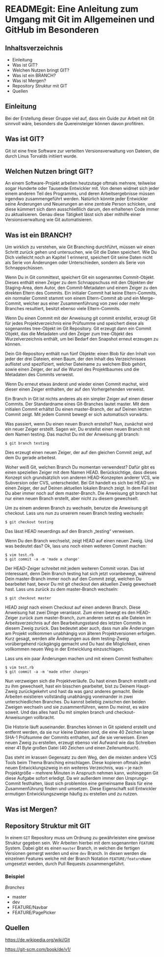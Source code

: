 # READMEgit: Eine Anleitung zum Umgang mit Git im Allgemeinen und GitHub im Besonderen

## Inhaltsverzeichnis

* Einleitung
* Was ist GIT?
* Welchen Nutzen bringt GIT?
* Was ist ein BRANCH?
* Was ist Mergen?
* Repository Struktur mit GIT
* Quellen


## Einleitung

Bei der Erstellung dieser Gruppe viel auf, dass ein Guide zur Arbeit mit Git sinnvoll wäre, besonders die Quereinsteiger können davon profitiren.

## Was ist GIT?

Git ist eine freie Software zur verteilten Versionsverwaltung von Dateien, die durch Linus Torvalds initiiert wurde.

## Welchen Nutzen bringt GIT?

An einem Software-Projekt arbeiten heutzutage oftmals mehrere,
teilweise sogar Hunderte oder Tausende Entwickler mit. 
Von denen widmet sich jeder einem anderen Teil des Programms,
und deren Arbeitsergebnisse müssen irgendwo zusammengeführt werden.
Natürlich könnte jeder Entwickler seine Änderungen und Neuerungen an eine zentrale Person schicken,
und diese kümmert sich dann ausschließlich darum, den erhaltenen Code immer zu aktualisieren.
Genau diese Tätigkeit lässt sich aber mithilfe einer Versionsverwaltung wie Git automatisieren. 

## Was ist ein BRANCH?

Um wirklich zu verstehen, wie Git Branching durchführt,
müssen wir einen Schritt zurück gehen und untersuchen,
wie Git die Daten speichert. 
Wie Du Dich vielleicht noch an Kapitel 1 erinnerst,
speichert Git seine Daten nicht als Serie von Änderungen oder Unterschieden,
sondern als Serie von Schnappschüssen.

Wenn Du in Git committest, speichert Git ein sogenanntes Commit-Objekt. Dieses enthält einen Zeiger zu dem Schnappschuss mit den Objekten der Staging-Area, dem Autor, den Commit-Metadaten und einem Zeiger zu den direkten Eltern des Commits. Ein initialer Commit hat keine Eltern-Commits, ein normaler Commit stammt von einem Eltern-Commit ab und ein Merge-Commit, welcher aus einer Zusammenführung von zwei oder mehr Branches resultiert, besitzt ebenso viele Eltern-Commits.

Wenn Du einen Commit mit der Anweisung git commit erstellst, erzeugt Git für jedes Projektverzeichnis eine Prüfsumme und speichert diese als sogenanntes tree-Objekt im Git Repository. Git erzeugt dann ein Commit Objekt, das die Metadaten und den Zeiger zum tree-Objekt des Wurzelverzeichnis enthält, um bei Bedarf den Snapshot erneut erzeugen zu können.

Dein Git-Repository enthält nun fünf Objekte: einen Blob für den Inhalt von jeder der drei Dateien, einen Baum, der den Inhalt des Verzeichnisses auflistet und spezifiziert, welcher Dateiname zu welchem Blob gehört, sowie einen Zeiger, der auf die Wurzel des Projektbaumes und die Metadaten des Commits verweist.

Wenn Du erneut etwas änderst und wieder einen Commit machst, wird dieser einen Zeiger enthalten, der auf den Vorhergehenden verweist.

Ein Branch in Git ist nichts anderes als ein simpler Zeiger auf einen dieser Commits. Der Standardname eines Git-Branches lautet master. Mit dem initialen Commit erhältst Du einen master-Branch, der auf Deinen letzten Commit zeigt. Mit jedem Commit bewegt er sich automatisch vorwärts.

Was passiert, wenn Du einen neuen Branch erstellst? Nun, zunächst wird ein neuer Zeiger erstellt. Sagen wir, Du erstellst einen neuen Branch mit dem Namen testing. Das machst Du mit der Anweisung git branch:

````shell script
$ git branch testing
````

Dies erzeugt einen neuen Zeiger, der auf den gleichen Commit zeigt, auf dem Du gerade arbeitest.

Woher weiß Git, welchen Branch Du momentan verwendest? Dafür gibt es einen speziellen Zeiger mit dem Namen HEAD. Berücksichtige, dass dieses Konzept sich grundsätzlich von anderen HEAD-Konzepten anderer VCS, wie Subversion oder CVS, unterscheidet. Bei Git handelt es sich bei HEAD um einen Zeiger, der auf Deinen aktuellen lokalen Branch zeigt. In dem Fall bist Du aber immer noch auf dem master-Branch. Die Anweisung git branch hat nur einen neuen Branch erstellt, aber nicht zu diesem gewechselt.

Um zu einem anderen Branch zu wechseln, benutze die Anweisung git checkout. Lass uns nun zu unserem neuen Branch testing wechseln:

````shell script
$ git checkout testing
````

Das lässt HEAD neuerdings auf den Branch „testing“ verweisen.

Wenn Du den Branch wechselst, zeigt HEAD auf einen neuen Zweig.
Und was bedeutet das? Ok, lass uns noch einen weiteren Commit machen:

````shell script
$ vim test.rb
$ git commit -a -m 'made a change'
````

Der HEAD-Zeiger schreitet mit jedem weiteren Commit voran.
Das ist interessant, denn Dein Branch testing hat sich jetzt voranbewegt, während Dein master-Branch immer noch auf den Commit zeigt, welchen Du bearbeitet hast, bevor Du mit git checkout den aktuellen Zweig gewechselt hast. Lass uns zurück zu dem master-Branch wechseln:

````shell script
$ git checkout master
````

HEAD zeigt nach einem Checkout auf einen anderen Branch.
Diese Anweisung hat zwei Dinge veranlasst. Zum einen bewegt es den HEAD-Zeiger zurück zum master-Branch, zum anderen setzt es alle Dateien im Arbeitsverzeichnis auf den Bearbeitungsstand des letzten Commits in diesem Zweig zurück. Das bedeutet aber auch, dass nun alle Änderungen am Projekt vollkommen unabhängig von älteren Projektversionen erfolgen. Kurz gesagt, werden alle Änderungen aus dem testing-Zweig vorübergehend rückgängig gemacht und Du hast die Möglichkeit, einen vollkommen neuen Weg in der Entwicklung einzuschlagen.

Lass uns ein paar Änderungen machen und mit einem Commit festhalten:

````shell script
$ vim test.rb
$ git commit -a -m 'made other changes'
````

Nun verzweigen sich die Projektverläufe. Du hast einen Branch erstellt und zu ihm gewechselt, hast ein bisschen gearbeitet, bist zu Deinem Haupt-Zweig zurückgekehrt und hast da was ganz anderes gemacht. Beide Arbeiten existieren vollständig unabhängig voneinander in zwei unterschiedlichen Branches. Du kannst beliebig zwischen den beiden Zweigen wechseln und sie zusammenführen, wenn Du meinst, es wäre soweit. Und das alles hast Du mit simplen branch und checkout-Anweisungen vollbracht.

Die Historie läuft auseinander.
Branches können in Git spielend erstellt und entfernt werden, da sie nur kleine Dateien sind, die eine 40 Zeichen lange SHA-1 Prüfsumme der Commits enthalten, auf die sie verweisen. Einen neuen Zweig zu erstellen, erzeugt ebenso viel Aufwand wie das Schreiben einer 41 Byte großen Datei (40 Zeichen und einen Zeilenumbruch).

Das steht im krassen Gegensatz zu dem Weg, den die meisten andere VCS Tools beim Thema Branching einschlagen. Diese kopieren oftmals jeden neuen Entwicklungszweig in ein weiteres Verzeichnis, was – je nach Projektgröße – mehrere Minuten in Anspruch nehmen kann, wohingegen Git diese Aufgabe sofort erledigt. Da wir außerdem immer den Ursprungs-Commit festhalten, lässt sich problemlos eine gemeinsame Basis für eine Zusammenführung finden und umsetzen. Diese Eigenschaft soll Entwickler ermutigen Entwicklungszweige häufig zu erstellen und zu nutzen.

## Was ist Mergen?

## Repository Struktur mit GIT

In einem `GIT` Repository muss um Ordnung zu gewährleisten eine gewisse Struktur gegeben sein. Wir Arbeiten hierbei mit dem sogenannten `FEATURE` System. Dabei gibt es einen ``master`` Branch, in welchen die fertigen Versionen gemergt werden und eine ``dev`` Branch. In diesen werden die einzelnen Features welche mit der Branch Notation ``FEATURE/featureName`` umgesetzt werden, durch Pull Requests zusammengeführt. 

### Beispiel

_Branches_
* master
* dev
* FEATURE/Navbar
* FEATURE/PagePicker

## Quellen

https://de.wikipedia.org/wiki/Git

https://git-scm.com/book/de/v1/
